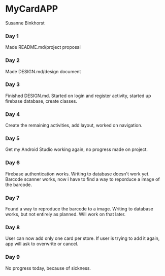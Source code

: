 # MyCardAPP
Susanne Binkhorst
### Day 1
Made README.md/project proposal

### Day 2
Made DESIGN.md/design document 

### Day 3
Finished DESIGN.md. Started on login and register activity, started up firebase database, create classes.

### Day 4
Create the remaining activities, add layout, worked on navigation.

### Day 5 
Get my Android Studio working again, no progress made on project.

### Day 6
Firebase authentication works. Writing to database doesn't work yet. Barcode scanner works, now i have to find a way to reporduce a 
image of the barcode.

### Day 7 
Found a way to reproduce the barcode to a image. Writing to database works, but not entirely as planned. Will work on that later.

### Day 8
User can now add only one card per store. If user is trying to add it again, app will ask to overwrite or cancel.

### Day 9
No progress today, because of sickness.

